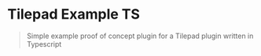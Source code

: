 # Tilepad Example TS

> Simple example proof of concept plugin for a Tilepad plugin written in Typescript
